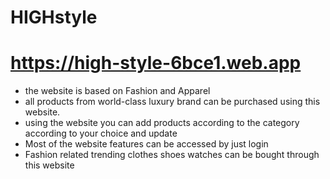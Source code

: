 # HIGHstyle
# https://high-style-6bce1.web.app


- the website is based on Fashion and Apparel
- all products from world-class luxury brand can be purchased using this website.
- using the website you can add products according to the category according to your choice and update
- Most of the website features can be accessed by just login
- Fashion related trending clothes shoes watches can be bought through this website
